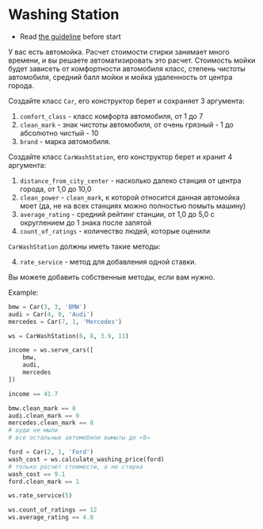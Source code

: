 # Washing Station

- Read [the guideline](https://github.com/mate-academy/py-task-guideline/blob/main/README.md) before start

У вас есть автомойка. Расчет стоимости стирки
занимает много времени, и вы решаете автоматизировать это
расчет. Стоимость мойки будет зависеть от комфортности автомобиля
класс, степень чистоты автомобиля, средний балл мойки
и мойка удаленность от центра города.

Создайте класс `Car`, его конструктор берет и сохраняет
3 аргумента:
1. `comfort_class` - класс комфорта автомобиля, от 1 до 7
2. `clean_mark` - знак чистоты автомобиля, от очень
грязный - 1 до абсолютно чистый - 10
3. `brand` - марка автомобиля.

Создайте класс `CarWashStation`, его конструктор берет и
хранит 4 аргумента:
1. `distance_from_city_center` - насколько далеко станция от
центра города, от 1,0 до 10,0
2. `clean_power` - `clean_mark`, к которой относится данная автомойка
моет (да, не на всех станциях можно полностью помыть машину)
3. `average_rating` - средний рейтинг станции,
от 1,0 до 5,0 с округлением до 1 знака после запятой
4. `count_of_ratings` - количество людей, которые оценили

`CarWashStation` должны иметь такие методы:
<!-- 1. `serve_cars` - метод, который берет список `Car`, только моет
автомобили с `clean_mark` < `clean_power` мойки
и возвращает доход CarWashStation за обслуживание этого списка Автомобилей,
округляется до 1 десятичного знака -->

<!-- 2. `calculate_washing_price` - метод, рассчитывающий стоимость стирки разовая автомойка, стоимость рассчитывается как: 
класс комфорта автомобиля * 
разница между чистая мощность мойки и знак чистоты автомобиля * 
автомойка рейтинг / автомойка расстояние до центра города, 
возвращает округленное число до 1 десятичного знака -->

<!-- 3. `wash_single_car` - метод, который моет одну машину, так и должно быть
иметь `clean_mark`, равный `clean_power` моечной станции, если
`wash_station.clean_power` больше, чем `car.clean_mark` -->
4. `rate_service` - метод для добавления одной ставки.

Вы можете добавить собственные методы, если вам нужно.

Example:
```python
bmw = Car(3, 3, 'BMW')
audi = Car(4, 9, 'Audi')
mercedes = Car(7, 1, 'Mercedes')

ws = CarWashStation(6, 8, 3.9, 11)

income = ws.serve_cars([
    bmw,
    audi,
    mercedes
])

income == 41.7

bmw.clean_mark == 8
audi.clean_mark == 9  
mercedes.clean_mark == 8
# ауди не мыли
# все остальные автомобили вымыты до «8»

ford = Car(2, 1, 'Ford')
wash_cost = ws.calculate_washing_price(ford)  
# только расчет стоимости, а не стирка
wash_cost == 9.1
ford.clean_mark == 1 

ws.rate_service(5)

ws.count_of_ratings == 12
ws.average_rating == 4.0
